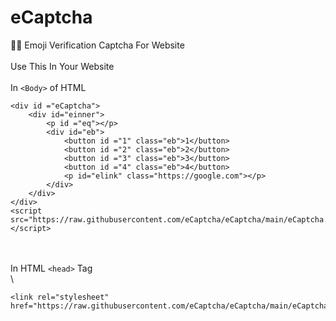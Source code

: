 # eCaptcha
👷‍♂️ Emoji Verification Captcha For Website\
\
Use This In Your Website\
\
In `<Body>` of HTML
```
<div id ="eCaptcha">
    <div id="einner">
        <p id ="eq"></p>
        <div id="eb">
            <button id ="1" class="eb">1</button>
            <button id ="2" class="eb">2</button>
            <button id ="3" class="eb">3</button>
            <button id ="4" class="eb">4</button>
            <p id="elink" class="https://google.com"></p>
        </div>
    </div>
</div> 
<script src="https://raw.githubusercontent.com/eCaptcha/eCaptcha/main/eCaptcha.js"></script>
```
\
\
In HTML `<head>` Tag\
\
```
<link rel="stylesheet" href="https://raw.githubusercontent.com/eCaptcha/eCaptcha/main/eCaptcha.css">
```
